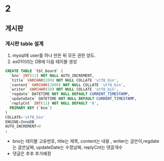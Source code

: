 # 2

## 게시판

### 게시판 table 설계
  1. mysql에 user를 하나 만든 뒤 모든 권한 양도. 
  1. ex01이라는 DB에 다음 테이블 생성
  ```sql
  CREATE TABLE `tbl_board` (
	`bno` INT(11) NOT NULL AUTO_INCREMENT,
	`title` VARCHAR(200) NOT NULL COLLATE 'utf8_bin',
	`content` VARCHAR(2000) NOT NULL COLLATE 'utf8_bin',
	`writer` VARCHAR(50) NOT NULL COLLATE 'utf8_bin',
	`regdate` DATETIME NOT NULL DEFAULT CURRENT_TIMESTAMP,
	`updateDate` DATETIME NOT NULL DEFAULT CURRENT_TIMESTAMP,
	`replyCnt` INT(11) NOT NULL DEFAULT '0',
	PRIMARY KEY (`bno`)
)
COLLATE='utf8_bin'
ENGINE=InnoDB
AUTO_INCREMENT=0
;

  ```
   - bno는 테이블 고유번호, title는 제목, content는 내용 , writer는 글쓴이,regdate는 글쓴날짜, updateDate는 수정날짜, replyCnt는 댓글개수
   - 댓글은 추후 추가예정
